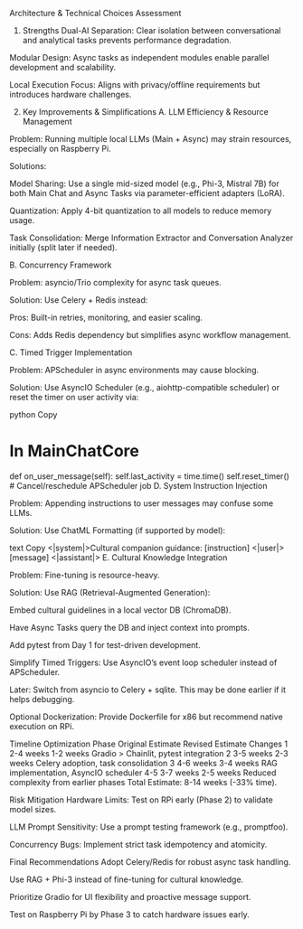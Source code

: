 Architecture & Technical Choices Assessment
1. Strengths
Dual-AI Separation: Clear isolation between conversational and analytical tasks prevents performance degradation.

Modular Design: Async tasks as independent modules enable parallel development and scalability.

Local Execution Focus: Aligns with privacy/offline requirements but introduces hardware challenges.

2. Key Improvements & Simplifications
A. LLM Efficiency & Resource Management

Problem: Running multiple local LLMs (Main + Async) may strain resources, especially on Raspberry Pi.

Solutions:

Model Sharing: Use a single mid-sized model (e.g., Phi-3, Mistral 7B) for both Main Chat and Async Tasks via parameter-efficient adapters (LoRA).

Quantization: Apply 4-bit quantization to all models to reduce memory usage.

Task Consolidation: Merge Information Extractor and Conversation Analyzer initially (split later if needed).

B. Concurrency Framework

Problem: asyncio/Trio complexity for async task queues.

Solution: Use Celery + Redis instead:

Pros: Built-in retries, monitoring, and easier scaling.

Cons: Adds Redis dependency but simplifies async workflow management.

C. Timed Trigger Implementation

Problem: APScheduler in async environments may cause blocking.

Solution: Use AsyncIO Scheduler (e.g., aiohttp-compatible scheduler) or reset the timer on user activity via:

python
Copy
# In MainChatCore
def on_user_message(self):
    self.last_activity = time.time()
    self.reset_timer()  # Cancel/reschedule APScheduler job
D. System Instruction Injection

Problem: Appending instructions to user messages may confuse some LLMs.

Solution: Use ChatML Formatting (if supported by model):

text
Copy
<|system|>Cultural companion guidance: [instruction]</s>
<|user|>[message]</s>
<|assistant|>
E. Cultural Knowledge Integration

Problem: Fine-tuning is resource-heavy.

Solution: Use RAG (Retrieval-Augmented Generation):

Embed cultural guidelines in a local vector DB (ChromaDB).

Have Async Tasks query the DB and inject context into prompts.

Add pytest from Day 1 for test-driven development.


Simplify Timed Triggers: Use AsyncIO’s event loop scheduler instead of APScheduler.

Later:
Switch from asyncio to Celery + sqlite. This may be done earlier if it helps debugging.

Optional Dockerization: Provide Dockerfile for x86 but recommend native execution on RPi.

Timeline Optimization
Phase	Original Estimate	Revised Estimate	Changes
1	2-4 weeks	1-2 weeks	Gradio > Chainlit, pytest integration
2	3-5 weeks	2-3 weeks	Celery adoption, task consolidation
3	4-6 weeks	3-4 weeks	RAG implementation, AsyncIO scheduler
4-5	3-7 weeks	2-5 weeks	Reduced complexity from earlier phases
Total Estimate: 8-14 weeks (-33% time).

Risk Mitigation
Hardware Limits: Test on RPi early (Phase 2) to validate model sizes.

LLM Prompt Sensitivity: Use a prompt testing framework (e.g., promptfoo).

Concurrency Bugs: Implement strict task idempotency and atomicity.

Final Recommendations
Adopt Celery/Redis for robust async task handling.

Use RAG + Phi-3 instead of fine-tuning for cultural knowledge.

Prioritize Gradio for UI flexibility and proactive message support.

Test on Raspberry Pi by Phase 3 to catch hardware issues early.